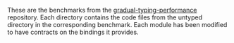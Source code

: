 These are the benchmarks from the
[gradual-typing-performance](https://github.com/nuprl/gradual-typing-performance)
repository. Each directory contains the code files from the untyped directory in
the corresponding benchmark. Each module has been modified to have contracts on
the bindings it provides.
